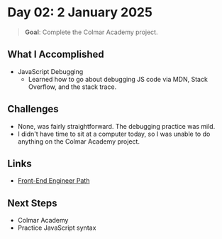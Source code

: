 # Day 02: 2 January 2025

> **Goal**: Complete the Colmar Academy project.

## What I Accomplished

- JavaScript Debugging
  - Learned how to go about debugging JS code via MDN, Stack Overflow, and the stack trace.

## Challenges

- None, was fairly straightforward. The debugging practice was mild.
- I didn't have time to sit at a computer today, so I was unable to do anything on the Colmar Academy project.

## Links

- [Front-End Engineer Path](https://www.codecademy.com/learn/paths/front-end-engineer-career-path)

## Next Steps

- Colmar Academy
- Practice JavaScript syntax
